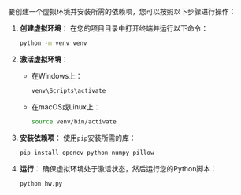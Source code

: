 要创建一个虚拟环境并安装所需的依赖项，您可以按照以下步骤进行操作：

1. **创建虚拟环境**：
   在您的项目目录中打开终端并运行以下命令：
   ```bash
   python -m venv venv
   ```

2. **激活虚拟环境**：
   - 在Windows上：
     ```bash
     venv\Scripts\activate
     ```
   - 在macOS或Linux上：
     ```bash
     source venv/bin/activate
     ```

3. **安装依赖项**：
   使用`pip`安装所需的库：
   ```bash
   pip install opencv-python numpy pillow
   ```

4. **运行**：
   确保虚拟环境处于激活状态，然后运行您的Python脚本：
   ```bash
   python hw.py
   ```